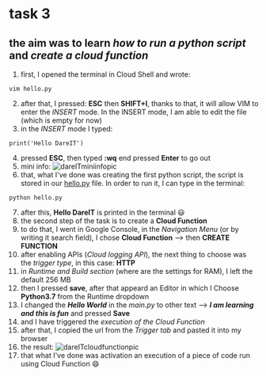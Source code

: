 # task 3
## the aim was to learn *how to run a python script* and *create a cloud function*
1.  first, I opened the terminal in Cloud Shell and wrote:
```
vim hello.py
```
2. after that, I pressed: **ESC** then **SHIFT+I**, thanks to that, it will allow VIM to enter the *INSERT* mode. In the INSERT mode, I am able to edit the file (which is empty for now)
3. in the *INSERT* mode I typed:
```
print('Hello DareIT')
```
4. pressed **ESC**, then typed **:wq** end pressed **Enter** to go out
5. mini info: ![dareITminiinfopic](https://user-images.githubusercontent.com/125319277/231571490-13b3a440-5b5c-4740-a52a-691cb69cb15e.jpg)
6. that, what I've done was creating the first python script, the script is stored in our [hello.py](<http://hello.py>) file. In order to run it, I can type in the terminal:
 ```
 python hello.py
 ```
7. after this, **Hello DareIT** is printed in the terminal :smiley:
8. the second step of the task is to create a **Cloud Function**
9. to do that, I went in Google Console, in the *Navigation Menu* (or by writing it search field), I chose **Cloud Function** --> then **CREATE FUNCTION**
10. after enabling APIs (*Cloud logging API*), the next thing to choose was the *trigger type*, in this case: **HTTP**
11. in *Runtime and Build section* (where are the settings for RAM), I left the default 256 MB
12. then I pressed **save**, after that appeard an Editor in which I Choose **Python3.7** from the Runtime dropdown
13. I changed the ***Hello World*** in the *main.py* to other text --> ***I am learning and this is fun*** and pressed **Save**
14. and I have triggered the *execution of the Cloud Function*
15. after that, I copied the url from the *Trigger tab* and pasted it into my browser
16. the result: ![dareITcloudfunctionpic](https://user-images.githubusercontent.com/125319277/231577840-6dd289e6-814a-4f43-a94f-11d3e7f1b7a3.jpg)
17. that what I've done was activation an execution of a piece of code run using Cloud Function :smile:
